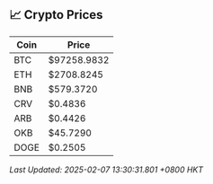 ## 📈 Crypto Prices

| Coin | Price |
| ---- | ----- |
| BTC | $97258.9832 |
| ETH | $2708.8245 |
| BNB | $579.3720 |
| CRV | $0.4836 |
| ARB | $0.4426 |
| OKB | $45.7290 |
| DOGE | $0.2505 |

_Last Updated: 2025-02-07 13:30:31.801 +0800 HKT_